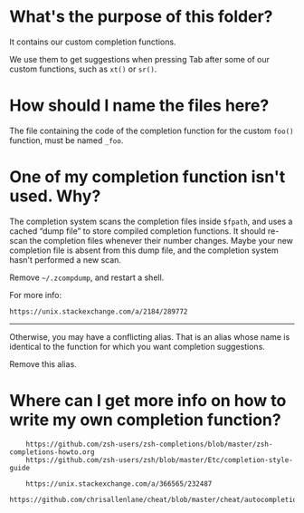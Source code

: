 # What's the purpose of this folder?

It contains our custom completion functions.

We  use them  to get  suggestions when  pressing Tab  after some  of our  custom
functions, such as `xt()` or `sr()`.

# How should I name the files here?

The file containing  the code of the completion function  for the custom `foo()`
function, must be named `_foo`.

# One of my completion function isn't used.  Why?

The completion  system scans the  completion files  inside `$fpath`, and  uses a
cached “dump file” to store compiled completion functions.
It should re-scan the completion files whenever their number changes.
Maybe your new completion file is absent from this dump file, and the completion
system hasn't performed a new scan.

Remove `~/.zcompdump`, and restart a shell.

For more info:

    https://unix.stackexchange.com/a/2184/289772

---

Otherwise, you may have a conflicting alias.
That is  an alias whose  name is  identical to the  function for which  you want
completion suggestions.

Remove this alias.

# Where can I get more info on how to write my own completion function?

        https://github.com/zsh-users/zsh-completions/blob/master/zsh-completions-howto.org
        https://github.com/zsh-users/zsh/blob/master/Etc/completion-style-guide

        https://unix.stackexchange.com/a/366565/232487
        https://github.com/chrisallenlane/cheat/blob/master/cheat/autocompletion/cheat.zsh
